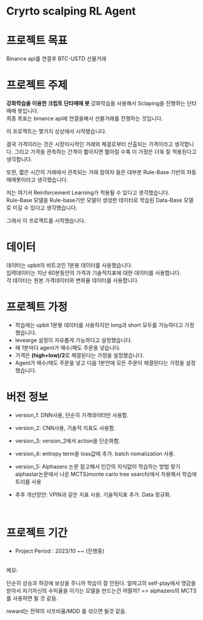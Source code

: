 # Cryrto scalping RL Agent
# **프로젝트 목표**
Binance api를 연결후 BTC-USTD 선물거래
<br>

# **프로젝트 주제**
**강화학습을 이용한 크립토 단타매매 봇**
강화학습을 사용해서 Sclaping을 진행하는 단타매매 봇입니다. <br>
최종 목표는 binance api에 연결을해서 선물거래를 진행하는 것입니다.

이 프로젝트는 몇가지 상상에서 시작됐습니다. 

결국 가격이라는 것은 시장미시적인 거래와 체결로부터 산출되는 가격이라고 생각합니다. 
그리고 가격을 관측하는 간격이 짧아지면 짧아질 수록 이 가정은 더욱 잘 적용된다고 생각합니다. 

또한, 짧은 시간의 거래에서 관측되는 거래 참여자 들은 대부분 Rule-Base 기반의 자동매매봇이라고 생각했습니다.<br>

저는 여기서 Reinforcement Learning가 적용될 수 있다고 생각했습니다. <br>
Rule-Base 모델을 Rule-base기반 모델이 생성한 데이터로 학습된 Data-Base 모델로 이길 수 있다고 생각했습니다. 

그래서 이 프로젝트를 시작했습니다. 

# **데이터**
데이터는 upbit의 비트코인 1분봉 데이터를 사용했습니다. <br>
입력데이터는 지난 60분동안의 가격과 기술적지표에 대한 데이터를 사용합니다.<br>
각 데이터는 원본 가격데이터와 변화율 데이터를 사용합니다.  

# **프로젝트 가정**
- 학습에는 upbit 1분봉 데이터를 사용하지만 long과 short 모두를 가능하다고 가정했습니다.<br>
- levearge 설정이 자유롭게 가능하다고 설정했습니다.<br>
- 매 1분마다 agent가 매수/매도 주문을 넣습니다. <br>
- 가격은 **(high+low)/2**로 체결된다는 가정을 설정했습니다. <br>
- Agent가 매수/매도 주문을 넣고 다음 1분안에 모든 주문이 체결된다는 가정을 설정했습니다. <br>


# **버전 정보**
* version_1: DNN사용, 단순히 가격데이터만 사용함.
* version_2: CNN사용, 기술적 지표도 사용함. 
* version_3: version_2에서 action을 단순화함.
* version_4: entropy term을 loss값에 추가. batch nomalization 사용.
* version_5: Alphazero 논문 참고해서 인간의 지식없이 학습하는 방법 찾기
             alphastar논문에서 나온 MCTS(monte carlo tree search)에서 차용해서 학습에 트리를 사용
             

* 추후 개선방안: VPIN과 같은 지표 사용. 기술적지표 추가. Data 정규화.  
<br>

# **프로젝트 기간**
* Project Period : 2023/10 ~~ (진행중)

<br>
메모:

단순히 상승과 하강에 보상을 주니까 학습이 잘 안된다. 
알파고의 self-play에서 영감을 받아서 자기자신의 수익율을 이기는 모델을 만드는건 어떨까?
=> alphazero의 MCTS를 사용하면 될 것 같음.

reward는 전략의 샤프비율/MDD 를 섞으면 될것 같음.